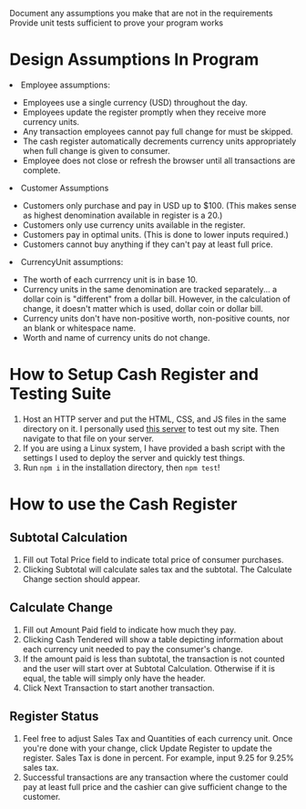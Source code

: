 Document any assumptions you make that are not in the requirements
Provide unit tests sufficient to prove your program works

<h1>Design Assumptions In Program</h1>
    <li>Employee assumptions:</li> 
        <ul>
            <li>Employees use a single currency (USD) throughout the day.</li>
            <li>Employees update the register promptly when they receive more currency units.</li>
            <li>Any transaction employees cannot pay full change for must be skipped.</li>
            <li>The cash register automatically decrements currency units appropriately
                when full change is given to consumer.</li>
            <li>Employee does not close or refresh the browser until all transactions
                are complete.</li>
        </ul>
    <li>Customer Assumptions</li>
        <ul>
            <li>Customers only purchase and pay in USD up to $100. (This makes sense as highest 
                denomination available in register is a 20.)</li>
            <li>Customers only use currency units available in the register.</li>
            <li>Customers pay in optimal units. (This is done to lower inputs required.)</li>
            <li>Customers cannot buy anything if they can't pay at least full price.</li>
        </ul>
    <li>CurrencyUnit assumptions:</li>
        <ul>
            <li>The worth of each currrency unit is in base 10.</li>
            <li>Currency units in the same denomination are tracked separately... 
                a dollar coin is "different" from a dollar bill. 
                However, in the calculation of change, it doesn't matter which is used, 
                dollar coin or dollar bill.</li>
            <li>Currency units don't have non-positive worth, non-positive counts,
                nor an blank or whitespace name.</li>
            <li>Worth and name of currency units do not change.</li>
        </ul>
    
  
<h1>How to Setup Cash Register and Testing Suite</h1>
<ol>
    <li>Host an HTTP server and put the HTML, CSS, and JS files in the same directory on it. 
        I personally used <a href="https://www.npmjs.com/package/http-server">this server</a>
        to test out my site. Then navigate to that file on your server.</li>
    <li>If you are using a Linux system, I have provided a bash script with
        the settings I used to deploy the server and quickly test things.</li>
    <li>Run <code>npm i</code> in the installation directory, then <code>npm test</code>!</li>
</ol>

<h1>How to use the Cash Register</h1>
    <h2>Subtotal Calculation</h2>
        <ol>
            <li>Fill out Total Price field to indicate total price of
                consumer purchases.</li>
            <li>Clicking Subtotal will calculate sales tax 
                and the subtotal. The Calculate Change section should appear.</li>
        </ol>
    <h2>Calculate Change</h2>
        <ol>
            <li>Fill out Amount Paid field to indicate how much they pay.</li>
            <li>Clicking Cash Tendered will show a table depicting information
                about each currency unit needed to pay the consumer's change.</li>
            <li>If the amount paid is less than subtotal, the transaction 
                is not counted and the user will start over at Subtotal Calculation.
                Otherwise if it is equal, the table will simply only have the header.</li>
            <li>Click Next Transaction to start another transaction.</li>
        </ol>
    <h2>Register Status</h2>
        <ol>
            <li>Feel free to adjust Sales Tax and Quantities of each currency unit.
                Once you're done with your change, click Update Register to update
                the register. Sales Tax is done in percent. For example, input 9.25
                for 9.25% sales tax.</li>
            <li>Successful transactions are any transaction where the customer
                could pay at least full price and the cashier can give sufficient
                change to the customer.</li>
        </ol>
 